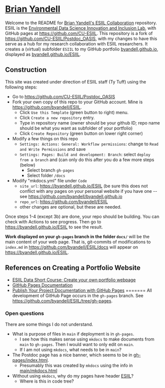 # [Brian Yandell](https://byandell.github.io/ESIIL)

Welcome to the README for 
[Brian Yandell's ESIIL Collaboration](https://byandell.github.io/ESIIL) repository.
ESIIL is the [Environmental Data Science Innovation and Inclusion Lab](https://esiil.org),
with GitHub pages at
<https://github.com/CU-ESIIL>.
This repository is a fork of
<https://github.com/CU-ESIIL/Postdoc_OASIS>,
with my changes to have this serve as a hub for my research
collaboration with ESIIL researchers.
It creates a (virtual) subfolder `ESIIL` to my GitHub portfolio
[byandell.github.io](https://byandell.github.io),
displayed as
[byandell.github.io/ESIIL](https://byandell.github.io/ESIIL).

## Construction

This site was created under direction of ESIIL staff (Ty Tuff)
using the following steps:

- Go to <https://github.com/CU-ESIIL/Postdoc_OASIS>
- Fork your own copy of this repo to your GitHub account.  Mine is <https://github.com/byandell/ESIIL>.
  - Click `Use this Template` (green button to right) menu.
  - Click `Create a new repository` entry.
  - Type in repository name (owner should be your github ID; repo name should be what you want as subfolder of your portfolio)
  - Click `Create Repository` (green button on lower right corner)
- Modify a few things on this repo
  - `Settings: Actions: General: Workflow permissions`: change to `Read and Write Permissions` and save
  - `Settings: Pages: Build and development: Branch`: select `deploy from a branch` and (can only do this after you do a few more steps (below)
    - Select branch `gh-pages`
    - Select folder `/docs`
- Modify "mkdocs.yml" file under `Code`
  - `site_url`: https://byandell.github.io/ESIIL (be sure this does not conflict with any pages on your personal website if you have one -- see https://github.com/byandell/byandell.github.io
  - `repo_url`: https://github.com/byandell/ESIIL 
  - other changes are optional, but these are needed.

Once steps 1-4 (except 3b) are done, your repo should be building. You can check with Actions to see progress. Then go to <https://byandell.github.io/ESIIL>
to see the result.

**Work displayed on your `gh-pages` branch in the folder `docs/`**
will be the main content of your web page.
That is, git-commits of modifications to `index.md` in
<https://github.com/byandell/ESIIL/docs>
will appear on
<https://byandell.github.io/ESIIL>.

## References on Creating a Portfolio Website

- [ESIIL Data Short Course: Create your own portfolio webpage](https://cu-esiil-edu.github.io/esiil-learning-portal/shortcourse/pages/03-git-github/03-github-portfolio/01-create-portfolio-website.html)
- [GitHub Pages Documentation](https://docs.github.com/en/pages)
- [Publish Your Project Documentation with GitHub Pages](https://github.blog/developer-skills/github/publish-your-project-documentation-with-github-pages/)
=======
All development of GitHub Page occurs in the `gh-pages` branch.
See <https://github.com/byandell/ESIIL/tree/gh-pages>.

### Open questions

There are some things I do not understand.

- What is purpose of files in `main` if deployment is in `gh-pages`.
  - I see how this makes sense using `mkdocs` to make documents from `main` to `gh-pages`. Then I would want to only edit on `main`.
  - If I am not using `mkdocs`, what needs to be in `main`?
- The Postdoc page has a nice banner, which seems to be in
[gh-pages/index.html](https://github.com/CU-ESIIL/Postdoc_OASIS/blob/gh-pages/index.html).
  - Presumably this was created by `mkdocs` using the info in
[main/mkdocs.html](https://github.com/CU-ESIIL/Postdoc_OASIS/blob/main/mkdocs.yml)
- Without using `mkdocs`, why do my pages have header
[ESIIL](https://byandell.github.io/ESIIL/)?
  - Where is this in code tree?
